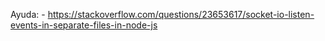 Ayuda:
    - https://stackoverflow.com/questions/23653617/socket-io-listen-events-in-separate-files-in-node-js